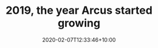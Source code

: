 ---
title: "2019, the year Arcus started growing"
date: 2020-02-07T12:33:46+10:00
description: Let's have a look at how Arcus has evolved and what new features were added.
articleUrl: https://www.codit.eu/blog/2019-the-year-arcus-started-growing/
---